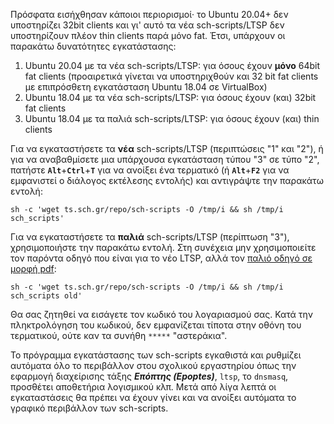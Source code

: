 Πρόσφατα εισήχθησαν κάποιοι περιορισμοί· το Ubuntu 20.04+ δεν
υποστηρίζει 32bit clients και γι' αυτό τα νέα
sch-scripts/LTSP δεν υποστηρίζουν πλέον thin clients παρά μόνο fat.
Έτσι, υπάρχουν οι παρακάτω δυνατότητες εγκατάστασης:

1.  Ubuntu 20.04 με τα νέα sch-scripts/LTSP: για όσους έχουν **μόνο**
    64bit fat clients (προαιρετικά γίνεται να υποστηριχθούν και 32 bit
    fat clients με επιπρόσθετη εγκατάσταση Ubuntu 18.04 σε VirtualBox)
2.  Ubuntu 18.04 με τα νέα sch-scripts/LTSP: για όσους έχουν (και) 32bit
    fat clients
3.  Ubuntu 18.04 με τα παλιά sch-scripts/LTSP: για όσους έχουν (και)
    thin clients

Για να εγκαταστήσετε τα **νέα** sch-scripts/LTSP (περιπτώσεις "1" και "2"), ή
για να αναβαθμίσετε μια υπάρχουσα εγκατάσταση τύπου "3" σε τύπο "2", πατήστε
**`Alt`**+**`Ctrl`**+**`T`** για να ανοίξει ένα τερματικό (ή **`Alt`**+**`F2`**
για να εμφανιστεί ο διάλογος εκτέλεσης εντολής) και αντιγράψτε την παρακάτω
εντολή:

```shell
sh -c 'wget ts.sch.gr/repo/sch-scripts -O /tmp/i && sh /tmp/i sch_scripts'
```

Για να εγκαταστήσετε τα **παλιά** sch-scripts/LTSP (περίπτωση "3"),
χρησιμοποιήστε την παρακάτω εντολή. Στη συνέχεια μην χρησιμοποιείτε τον παρόντα
οδηγό που είναι για το νέο LTSP, αλλά τον [παλιό οδηγό σε μορφή
pdf](https://ts.sch.gr/docs/odigies-egkatastasis-diaxirisis/364-ubuntu18-04ltsp):

```shell
sh -c 'wget ts.sch.gr/repo/sch-scripts -O /tmp/i && sh /tmp/i sch_scripts old'
```

Θα σας ζητηθεί να εισάγετε τον κωδικό του λογαριασμού σας. Κατά την
πληκτρολόγηση του κωδικού, δεν εμφανίζεται τίποτα στην οθόνη του
τερματικού, ούτε καν τα συνήθη `*****` "αστεράκια".

Το πρόγραμμα εγκατάστασης των sch-scripts εγκαθιστά και ρυθμίζει
αυτόματα όλο το περιβάλλον στου σχολικού εργαστηρίου όπως την
εφαρμογή διαχείρισης τάξης ***Επόπτης (Epoptes)***, `ltsp`, το `dnsmasq`, προσθέτει αποθετήρια
λογισμικού κλπ. Μετά από λίγα λεπτά οι εγκαταστάσεις θα πρέπει
να έχουν γίνει και να ανοίξει αυτόματα το γραφικό περιβάλλον των
sch-scripts.
